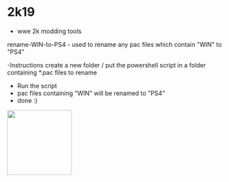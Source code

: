 # 2k19
- wwe 2k modding tools


rename-WIN-to-PS4 - used to rename any pac files which contain "WIN" to "PS4"

-Instructions
create a new folder / put the powershell script in a folder containing *.pac files to rename
- Run the script
- pac files containing "WIN" will be renamed to "PS4"
- done :)

<img src="https://upload.wikimedia.org/wikipedia/commons/thumb/0/03/WWE_Logo.svg/219px-WWE_Logo.svg.png?20180410221710" width="150px" height="150px">
